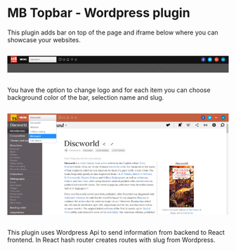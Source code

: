 # MB Topbar - Wordpress plugin

This plugin adds bar on top of the page and iframe below where you can showcase your websites.

<div style="text-align:center;margin:2em 0;">
<img src="readme/images/mb_topbar_preview_default.png">
</div>

You have the option to change logo and for each item you can choose background color of the bar, selection name and slug. 

<div style="text-align:center;margin:2em 0;">
<img src="readme/images/mb_topbar_preview.png">
</div>

This plugin uses Wordpress Api to send information from backend to React frontend. In React hash router creates routes with slug from Wordpress.


